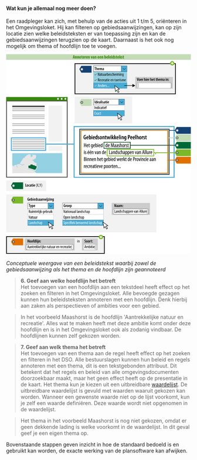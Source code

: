 ﻿#### Wat kun je allemaal nog meer doen?

Een raadpleger kan zich, met behulp van de acties uit 1 t/m 5, oriënteren in het Omgevingsloket.
Hij kan filteren op gebiedsaanwijzingen, kan op zijn locatie zien
welke beleidsteksten er van toepassing zijn en kan de gebiedsaanwijzingen terugzien op de kaart. 
Daarnaast is het ook nog mogelijk om thema of hoofdlijn toe te voegen.

![](media/7603BeleidstekstAnnoteren_Rijk.png)

*Conceptuele weergave van een beleidstekst waarbij zowel de gebiedsaanwijzing als het thema en de hoofdlijn zijn geannoteerd*

>   **6. Geef aan welke hoofdlijn het betreft**  
>   Het toevoegen van een hoofdlijn aan een tekstdeel heeft effect op het zoeken en
>   filteren in het Omgevingsloket. Alle bevoegde gezagen kunnen hun beleidsteksten
>   annoteren met een hoofdlijn. Denk hierbij aan zaken als perspectieven of ambities voor een gebied.

>   In het voorbeeld Maashorst is de hoofdlijn 'Aantrekkelijke natuur en recreatie'. Alles wat te
>   maken heeft met deze ambitie komt onder deze hoofdlijn en is in het Omgevingsloket ook als zodanig vindbaar.
>   De hoofdlijnen kunnen zelf gekozen worden. 

>   **7. Geef aan welk thema het betreft**  
>   Het toevoegen van een thema aan de regel heeft effect op het zoeken en
>   filteren in het DSO. Alle bestuurslagen kunnen hun beleid en regels
>   annoteren met een thema, dit is een tekstgebonden attribuut. Dit betekent
>   dat het regels en beleid van alle omgevingsdocumenten doorzoekbaar maakt,
>   maar het geen effect heeft op de presentatie in de kaart. Het thema kun je
>   kiezen uit een uitbreidbare
>   [waardelijst](https://stelselcatalogus.omgevingswet.overheid.nl/waardelijstenpagina).
>   De uitbreidbare waardelijst is gevuld met waarden waaruit gekozen kan worden.
>   Wanneer een gewenste waarde niet op de lijst voorkomt, kun je zelf een
>   waarde definiëren. Deze waarde wordt niet opgenomen in de waardelijst.

>   Het thema in het voorbeeld Maashorst is nog niet gekozen, omdat er geen dekkende
>   lading is welke voorkomt in de waardelijst. In dit geval geef je een eigen thema op.

Bovenstaande stappen geven inzicht in hoe de standaard bedoeld is en gebruikt kan worden, 
de exacte werking van de plansoftware kan afwijken.